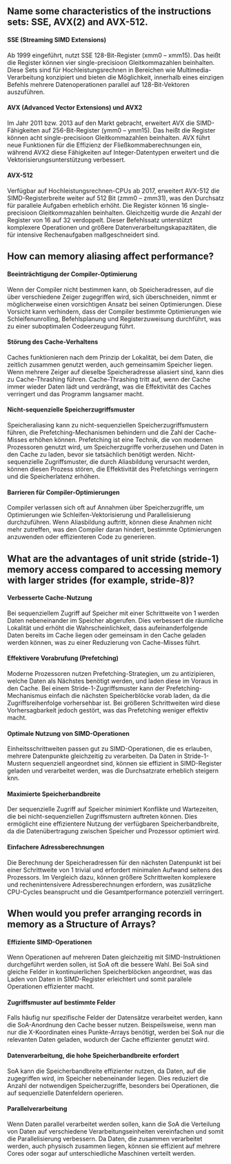 ## Name some characteristics of the instructions sets: SSE, AVX(2) and AVX-512.

#### SSE (Streaming SIMD Extensions)
 Ab 1999 eingeführt, nutzt SSE 128-Bit-Register (xmm0 – xmm15). Das heißt die Register können vier single-precisioon Gleitkommazahlen beinhalten. Diese Sets sind für Hochleistungsrechnen in Bereichen wie Multimedia-Verarbeitung konzipiert und bieten die Möglichkeit, innerhalb eines einzigen Befehls mehrere Datenoperationen parallel auf 128-Bit-Vektoren auszuführen​​.

#### AVX (Advanced Vector Extensions) und AVX2 
 Im Jahr 2011 bzw. 2013 auf den Markt gebracht, erweitert AVX die SIMD-Fähigkeiten auf 256-Bit-Register (ymm0 – ymm15). Das heißt die Register können acht single-precisioon Gleitkommazahlen beinhalten. AVX führt neue Funktionen für die Effizienz der Fließkommaberechnungen ein, während AVX2 diese Fähigkeiten auf Integer-Datentypen erweitert und die Vektorisierungsunterstützung verbessert​​.

#### AVX-512 
 Verfügbar auf Hochleistungsrechnen-CPUs ab 2017, erweitert AVX-512 die SIMD-Registerbreite weiter auf 512 Bit (zmm0 – zmm31), was den Durchsatz für parallele Aufgaben erheblich erhöht. Die Register können 16 single-precisioon Gleitkommazahlen beinhalten. Gleichzeitig wurde die Anzahl der Register von 16 auf 32 verdoppelt. Dieser Befehlssatz unterstützt komplexere Operationen und größere Datenverarbeitungskapazitäten, die für intensive Rechenaufgaben maßgeschneidert sind​​.

## How can memory aliasing affect performance?

#### Beeinträchtigung der Compiler-Optimierung
 Wenn der Compiler nicht bestimmen kann, ob Speicheradressen, auf die über verschiedene Zeiger zugegriffen wird, sich überschneiden, nimmt er möglicherweise einen vorsichtigen Ansatz bei seinen Optimierungen. Diese Vorsicht kann verhindern, dass der Compiler bestimmte Optimierungen wie Schleifenunrolling, Befehlsplanung und Registerzuweisung durchführt, was zu einer suboptimalen Codeerzeugung führt.

#### Störung des Cache-Verhaltens
 Caches funktionieren nach dem Prinzip der Lokalität, bei dem Daten, die zeitlich zusammen genutzt werden, auch gemeinsamim Speicher liegen. Wenn mehrere Zeiger auf dieselbe Speicheradresse aliasiert sind, kann dies zu Cache-Thrashing führen. Cache-Thrashing tritt auf, wenn der Cache immer wieder Daten lädt und verdrängt, was die Effektivität des Caches verringert und das Programm langsamer macht.

#### Nicht-sequenzielle Speicherzugriffsmuster
 Speicheraliasing kann zu nicht-sequenziellen Speicherzugriffsmustern führen, die Prefetching-Mechanismen behindern und die Zahl der Cache-Misses erhöhen können. Prefetching ist eine Technik, die von modernen Prozessoren genutzt wird, um Speicherzugriffe vorherzusehen und Daten in den Cache zu laden, bevor sie tatsächlich benötigt werden. Nicht-sequenzielle Zugriffsmuster, die durch Aliasbildung verursacht werden, können diesen Prozess stören, die Effektivität des Prefetchings verringern und die Speicherlatenz erhöhen.

#### Barrieren für Compiler-Optimierungen
 Compiler verlassen sich oft auf Annahmen über Speicherzugriffe, um Optimierungen wie Schleifen-Vektorisierung und Parallelisierung durchzuführen. Wenn Aliasbildung auftritt, können diese Anahmen nicht mehr zutreffen, was den Compiler daran hindert, bestimmte Optimierungen anzuwenden oder effizienteren Code zu generieren.

## What are the advantages of unit stride (stride-1) memory access compared to accessing memory with larger strides (for example, stride-8)?

#### Verbesserte Cache-Nutzung
 Bei sequenziellem Zugriff auf Speicher mit einer Schrittweite von 1 werden Daten nebeneinander im Speicher abgerufen. Dies verbessert die räumliche Lokalität und erhöht die Wahrscheinlichkeit, dass aufeinanderfolgende Daten bereits im Cache liegen oder gemeinsam in den Cache geladen werden können, was zu einer Reduzierung von Cache-Misses führt.

#### Effektivere Vorabrufung (Prefetching)
 Moderne Prozessoren nutzen Prefetching-Strategien, um zu antizipieren, welche Daten als Nächstes benötigt werden, und laden diese im Voraus in den Cache. Bei einem Stride-1-Zugriffsmuster kann der Prefetching-Mechanismus einfach die nächsten Speicherblöcke vorab laden, da die Zugriffsreihenfolge vorhersehbar ist. Bei größeren Schrittweiten wird diese Vorhersagbarkeit jedoch gestört, was das Prefetching weniger effektiv macht.

#### Optimale Nutzung von SIMD-Operationen
 Einheitsschrittweiten passen gut zu SIMD-Operationen, die es erlauben, mehrere Datenpunkte gleichzeitig zu verarbeiten. Da Daten in Stride-1-Mustern sequenziell angeordnet sind, können sie effizient in SIMD-Register geladen und verarbeitet werden, was die Durchsatzrate erheblich steigern knn.

#### Maximierte Speicherbandbreite
 Der sequenzielle Zugriff auf Speicher minimiert Konflikte und Wartezeiten, die bei nicht-sequenziellen Zugriffsmustern auftreten können. Dies ermöglicht eine effizientere Nutzung der verfügbaren Speicherbandbreite, da die Datenübertragung zwischen Speicher und Prozessor optimiert wird.

#### Einfachere Adressberechnungen
 Die Berechnung der Speicheradressen für den nächsten Datenpunkt ist bei einer Schrittweite von 1 trivial und erfordert minimalen Aufwand seitens des Prozessors. Im Vergleich dazu, können größere Schrittweiten komplexere und rechenintensivere Adressberechnungen erfordern, was zusätzliche CPU-Cycles beansprucht und die Gesamtperformance potenziell verringert.

 ## When would you prefer arranging records in memory as a Structure of Arrays?

#### Effiziente SIMD-Operationen
 Wenn Operationen auf mehreren Daten gleichzeitig mit SIMD-Instruktionen durchgeführt werden sollen, ist SoA oft die bessere Wahl. Bei SoA sind gleiche Felder in kontinuierlichen Speicherblöcken angeordnet, was das Laden von Daten in SIMD-Register erleichtert und somit parallele Operationen effizienter macht.

#### Zugriffsmuster auf bestimmte Felder
 Falls häufig nur spezifische Felder der Datensätze verarbeitet werden, kann die SoA-Anordnung den Cache besser nutzen. Beispeilsweise, wenn man nur die X-Koordinaten eines Punkte-Arrays benötigt, werden bei SoA nur die relevanten Daten geladen, wodurch der Cache effizienter genutzt wird.

#### Datenverarbeitung, die hohe Speicherbandbreite erfordert
 SoA kann die Speicherbandbreite effizienter nutzen, da Daten, auf die zugegriffen wird, im Speicher nebeneinander liegen. Dies reduziert die Anzahl der notwendigen Speicherzugriffe, besonders bei Operationen, die auf sequenzielle Datenfeldern operieren.

#### Parallelverarbeitung
 Wenn Daten parallel verarbeitet werden sollen, kann die SoA die Verteilung von Daten auf verschiedene Verarbeitungseinheiten vereinfachen und somit die Parallelisierung verbessern. Da Daten, die zusammen verarbeitet werden, auch physisch zusammen liegen, können sie effizient auf mehrere Cores oder sogar auf unterschiedliche Maschinen verteilt werden.